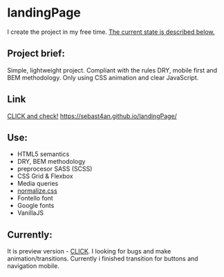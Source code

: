 # landingPage
I create the project in my free time. [The current state is described below.](#currently)

## Project brief:
Simple, lightweight project. Compliant with the rules DRY, mobile first and BEM methodology. Only using CSS animation and clear JavaScript.

## Link 
[CLICK and check!](https://sebast4an.github.io/landingPage/)
https://sebast4an.github.io/landingPage/

## Use:
* HTML5 semantics
* DRY, BEM methodology
* preprocesor SASS (SCSS)
* CSS Grid & Flexbox
* Media queries
* [normalize.css](https://github.com/necolas/normalize.css)
* Fontello font
* Google fonts
* VanillaJS

## Currently:
It is preview version - [CLICK](https://sebast4an.github.io/landingPage/). I looking for bugs and make animation/transitions. Currently i finished transition for buttons and navigation mobile.
